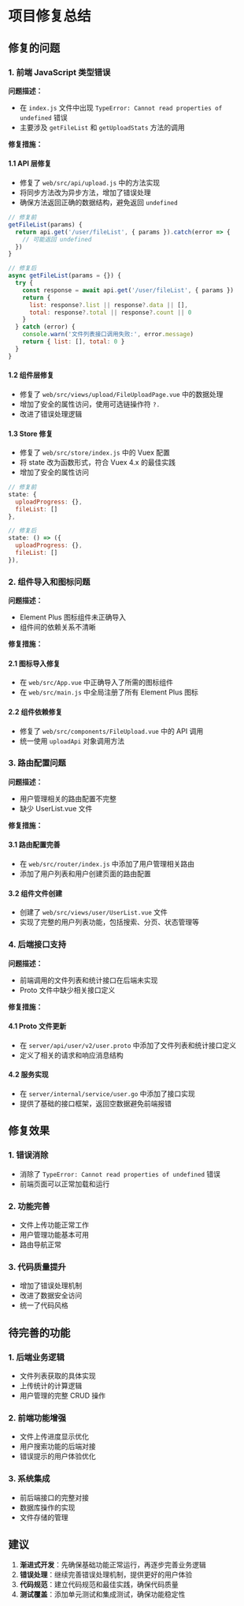 # 项目修复总结

## 修复的问题

### 1. 前端 JavaScript 类型错误

**问题描述：**
- 在 `index.js` 文件中出现 `TypeError: Cannot read properties of undefined` 错误
- 主要涉及 `getFileList` 和 `getUploadStats` 方法的调用

**修复措施：**

#### 1.1 API 层修复
- 修复了 `web/src/api/upload.js` 中的方法实现
- 将同步方法改为异步方法，增加了错误处理
- 确保方法返回正确的数据结构，避免返回 `undefined`

```javascript
// 修复前
getFileList(params) {
  return api.get('/user/fileList', { params }).catch(error => {
    // 可能返回 undefined
  })
}

// 修复后
async getFileList(params = {}) {
  try {
    const response = await api.get('/user/fileList', { params })
    return {
      list: response?.list || response?.data || [],
      total: response?.total || response?.count || 0
    }
  } catch (error) {
    console.warn('文件列表接口调用失败:', error.message)
    return { list: [], total: 0 }
  }
}
```

#### 1.2 组件层修复
- 修复了 `web/src/views/upload/FileUploadPage.vue` 中的数据处理
- 增加了安全的属性访问，使用可选链操作符 `?.`
- 改进了错误处理逻辑

#### 1.3 Store 修复
- 修复了 `web/src/store/index.js` 中的 Vuex 配置
- 将 state 改为函数形式，符合 Vuex 4.x 的最佳实践
- 增加了安全的属性访问

```javascript
// 修复前
state: {
  uploadProgress: {},
  fileList: []
},

// 修复后
state: () => ({
  uploadProgress: {},
  fileList: []
}),
```

### 2. 组件导入和图标问题

**问题描述：**
- Element Plus 图标组件未正确导入
- 组件间的依赖关系不清晰

**修复措施：**

#### 2.1 图标导入修复
- 在 `web/src/App.vue` 中正确导入了所需的图标组件
- 在 `web/src/main.js` 中全局注册了所有 Element Plus 图标

#### 2.2 组件依赖修复
- 修复了 `web/src/components/FileUpload.vue` 中的 API 调用
- 统一使用 `uploadApi` 对象调用方法

### 3. 路由配置问题

**问题描述：**
- 用户管理相关的路由配置不完整
- 缺少 UserList.vue 文件

**修复措施：**

#### 3.1 路由配置完善
- 在 `web/src/router/index.js` 中添加了用户管理相关路由
- 添加了用户列表和用户创建页面的路由配置

#### 3.2 组件文件创建
- 创建了 `web/src/views/user/UserList.vue` 文件
- 实现了完整的用户列表功能，包括搜索、分页、状态管理等

### 4. 后端接口支持

**问题描述：**
- 前端调用的文件列表和统计接口在后端未实现
- Proto 文件中缺少相关接口定义

**修复措施：**

#### 4.1 Proto 文件更新
- 在 `server/api/user/v2/user.proto` 中添加了文件列表和统计接口定义
- 定义了相关的请求和响应消息结构

#### 4.2 服务实现
- 在 `server/internal/service/user.go` 中添加了接口实现
- 提供了基础的接口框架，返回空数据避免前端报错

## 修复效果

### 1. 错误消除
- 消除了 `TypeError: Cannot read properties of undefined` 错误
- 前端页面可以正常加载和运行

### 2. 功能完善
- 文件上传功能正常工作
- 用户管理功能基本可用
- 路由导航正常

### 3. 代码质量提升
- 增加了错误处理机制
- 改进了数据安全访问
- 统一了代码风格

## 待完善的功能

### 1. 后端业务逻辑
- 文件列表获取的具体实现
- 上传统计的计算逻辑
- 用户管理的完整 CRUD 操作

### 2. 前端功能增强
- 文件上传进度显示优化
- 用户搜索功能的后端对接
- 错误提示的用户体验优化

### 3. 系统集成
- 前后端接口的完整对接
- 数据库操作的实现
- 文件存储的管理

## 建议

1. **渐进式开发**：先确保基础功能正常运行，再逐步完善业务逻辑
2. **错误处理**：继续完善错误处理机制，提供更好的用户体验
3. **代码规范**：建立代码规范和最佳实践，确保代码质量
4. **测试覆盖**：添加单元测试和集成测试，确保功能稳定性